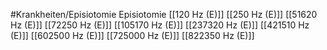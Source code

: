 #Krankheiten/Episiotomie
Episiotomie
[[120 Hz (E)]]
[[250 Hz (E)]]
[[51620 Hz (E)]]
[[72250 Hz (E)]]
[[105170 Hz (E)]]
[[237320 Hz (E)]]
[[421510 Hz (E)]]
[[602500 Hz (E)]]
[[725000 Hz (E)]]
[[822350 Hz (E)]]